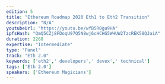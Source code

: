 ```yaml
---
edition: 5
title: "Ethereum Roadmap 2020 Eth1 to Eth2 Transition"
description: "N/A"
youtubeUrl: "https://youtu.be/wfB5R0gu9HA"
ipfsHash: "QmQ5CZj8FDoqU97Q5N8wj6cHCHG5WHUW2TzcREK58QJaiA"
duration: 2268
expertise: "Intermediate"
type: "Panel"
track: "Eth 2.0"
keywords: ['eth2',' developers',' devex',' technical']
tags: ['Eth 2.0']
speakers: ['Ethereum Magicians']
---
```

